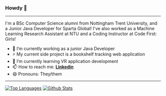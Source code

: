 ### Howdy 👋
---
I'm a BSc Computer Science alumni from Nottingham Trent University, and a Junior Java Developer for Sparta Global!
I've also worked as a Machine Learning Research Assistant at NTU and a Coding Instructor at Code First: Girls!

- 🔭 I’m currently working as a junior Java Developer
- ⚡ My current side project is a bookshelf tracking web application
- 🌱 I’m currently learning VR application development
- 📫 How to reach me: [**Linkedin**](https://www.https://www.linkedin.com/in/hassaan-naveed-87345a19b//)
- 😄 Pronouns: They/them

---
[![Top Languages](https://github-readme-stats.vercel.app/api/top-langs/?username=hassaan-naveed&show_icons=true&hide_border=true&theme=vision-friendly-dark&langs_count=8&hide=ShaderLab,HLSL,ASP.NET,JavaScript,D,Makefile,QMake,C,Kotlin&layout=compact&custom_title=Top%20Languages)](https://github.com/anuraghazra/github-readme-stats) 
[![Github Stats](https://github-readme-stats.vercel.app/api?username=hassaan-naveed&show_icons=true&hide_rank=true&include_all_commits=true&count_private=true&theme=vision-friendly-dark&hide_border=true&custom_title=Github%20Stats&line_height=24.75)](https://github.com/anuraghazra/github-readme-stats)

<!--
**Hassaan-Naveed/Hassaan-Naveed** is a ✨ _special_ ✨ repository because its `README.md` (this file) appears on your GitHub profile.

Here are some ideas to get you started:

- 👯 I’m looking to collaborate on ...
- 🤔 I’m looking for help with ...
- 💬 Ask me about ...
-->
